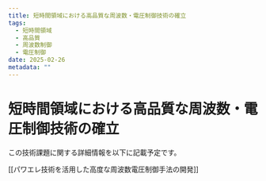 ```yaml
---
title: 短時間領域における高品質な周波数・電圧制御技術の確立
tags:
  - 短時間領域
  - 高品質
  - 周波数制御
  - 電圧制御
date: 2025-02-26
metadata: ""
---
```


# 短時間領域における高品質な周波数・電圧制御技術の確立

この技術課題に関する詳細情報を以下に記載予定です。

[[パワエレ技術を活用した高度な周波数電圧制御手法の開発]]
